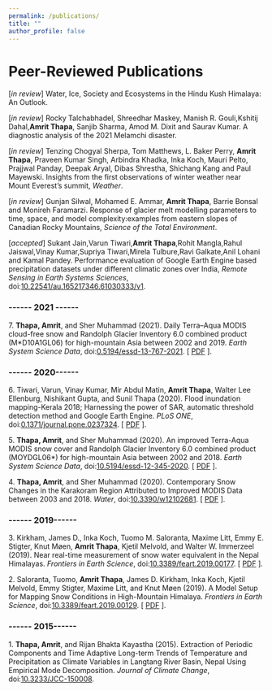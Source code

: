```yaml
---
permalink: /publications/
title: ""
author_profile: false
---
```


# Peer-Reviewed Publications
[_in review_] Water, Ice, Society and Ecosystems in the Hindu Kush Himalaya: An Outlook.

[_in review_] Rocky Talchabhadel, Shreedhar Maskey, Manish R. Gouli,Kshitij Dahal,**Amrit Thapa**, Sanjib Sharma, Amod M. Dixit and Saurav Kumar. A diagnostic analysis of the 2021 Melamchi disaster.

[_in review_] Tenzing Chogyal Sherpa, Tom Matthews, L. Baker Perry, **Amrit Thapa**, Praveen Kumar Singh, Arbindra Khadka, Inka Koch, Mauri Pelto, Prajjwal Panday, Deepak Aryal, Dibas Shrestha, Shichang Kang and Paul Mayewski. Insights from the first observations of winter weather near Mount Everest’s summit, _Weather_.

[_in review_] Gunjan Silwal, Mohamed E. Ammar, **Amrit Thapa**, Barrie Bonsal and  Monireh Faramarzi. Response of glacier melt modelling parameters to time, space, and model complexity:examples from eastern slopes of Canadian Rocky Mountains, _Science of the Total Environment_.

[_accepted_] Sukant Jain,Varun Tiwari,**Amrit Thapa**,Rohit Mangla,Rahul Jaiswal,Vinay Kumar,Supriya Tiwari,Mirela Tulbure,Ravi Galkate,Anil Lohani and Kamal Pandey. Performance evaluation of Google Earth Engine based precipitation datasets under different climatic zones over India, _Remote Sensing in Earth Systems Sciences_, doi:[10.22541/au.165217346.61030333/v1](https://doi.org/10.22541/au.165217346.61030333/v1).

### ------ 2021 ------

7\. **Thapa, Amrit**, and Sher Muhammad (2021). Daily Terra–Aqua MODIS cloud-free snow and Randolph Glacier Inventory 6.0 combined product (M*D10A1GL06) for high-mountain Asia between 2002 and 2019. _Earth System Science Data_, doi:[0.5194/essd-13-767-2021](https://doi.org/0.5194/essd-13-767-2021). [ [PDF](https://amrit-thapa-2044.github.io/files/Thapa_and_Muhammad_2020.pdf) ].

### ------ 2020------

6\. Tiwari, Varun, Vinay Kumar, Mir Abdul Matin, **Amrit Thapa**, Walter Lee Ellenburg, Nishikant Gupta, and Sunil Thapa (2020). Flood inundation mapping-Kerala 2018; Harnessing the power of SAR, automatic threshold detection method and Google Earth Engine. _PLoS ONE_, doi:[0.1371/journal.pone.0237324](https://doi.org/0.1371/journal.pone.0237324). [ [PDF](https://amrit-thapa-2044.github.io/files/Thapa_and_Muhammad_2020.pdf) ].

5\. **Thapa, Amrit**, and Sher Muhammad (2020). An improved Terra-Aqua MODIS snow cover and Randolph Glacier Inventory 6.0 combined product (MOYDGL06*) for high-mountain Asia between 2002 and 2018. _Earth System Science Data_, doi:[10.5194/essd-12-345-2020](https://doi.org/10.5194/essd-12-345-2020). [ [PDF](https://amrit-thapa-2044.github.io/files/Thapa_and_Muhammad_2020.pdf) ].

4\. **Thapa, Amrit**, and Sher Muhammad (2020). Contemporary Snow Changes in the Karakoram Region Attributed to Improved MODIS Data between 2003 and 2018. _Water_, doi:[10.3390/w12102681](https://doi.org/10.3390/w12102681). [ [PDF](https://amrit-thapa-2044.github.io/files/Thapa_and_Muhammad_2020.pdf) ].

### ------ 2019------

3\. Kirkham, James D., Inka Koch, Tuomo M. Saloranta, Maxime Litt, Emmy E. Stigter, Knut Møen, **Amrit Thapa**, Kjetil Melvold, and Walter W. Immerzeel (2019). Near real-time measurement of snow water equivalent in the Nepal Himalayas. _Frontiers in Earth Science_, doi:[10.3389/feart.2019.00177](https://doi.org/10.3389/feart.2019.00177). [ [PDF](https://amrit-thapa-2044.github.io/files/Thapa_and_Muhammad_2020.pdf) ].

2\. Saloranta, Tuomo, **Amrit Thapa**, James D. Kirkham, Inka Koch, Kjetil Melvold, Emmy Stigter, Maxime Litt, and Knut Møen (2019). A Model Setup for Mapping Snow Conditions in High-Mountain Himalaya. _Frontiers in Earth Science_, doi:[10.3389/feart.2019.00129](https://doi.org/10.3389/feart.2019.00129). [ [PDF](https://amrit-thapa-2044.github.io/files/Thapa_and_Muhammad_2020.pdf) ].

### ------ 2015------
1\. **Thapa, Amrit**, and Rijan Bhakta Kayastha (2015). Extraction of Periodic Components and Time Adaptive Long-term Trends of Temperature and Precipitation as Climate Variables in Langtang River Basin, Nepal Using Empirical Mode Decomposition. _Journal of Climate Change_, doi:[10.3233/JCC-150008](https://doi.org/10.3233/JCC-150008).



